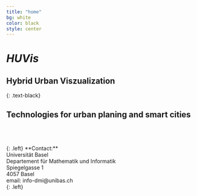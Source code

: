 ```yaml
---
title: "home"
bg: white
color: black
style: center
---
```


# *HUVis*

## **H**ybrid **U**rban **V**iszualization

{: .text-black}

<span class="fa-stack subtlecircle" style="font-size:210px; background:rgba(15,191,207,0.1)">
  <i class="fa fa-circle text-white"></i>
  <i class="fa fa-building fa-stack-1x text-black"></i> 
</span>



## Technologies for urban planing and smart cities
<br/>
<br/>
<br/>
{: .left}
**Contact:**<br/>
Universität Basel<br/>
Departement für Mathematik und Informatik<br/>
Spiegelgasse 1<br/>
4057 Basel<br/>
email: info-dmi@unibas.ch<br/>
{: .left}






